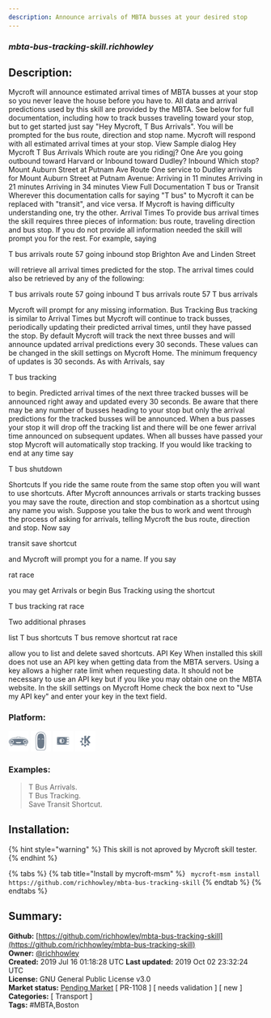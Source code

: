 ```yaml
---
description: Announce arrivals of MBTA busses at your desired stop
---
```


### _mbta-bus-tracking-skill.richhowley_  
## Description:  
Mycroft will announce estimated arrival times of MBTA busses  at your stop so you never leave the house before you have to.  All data and arrival predictions used by this skill are provided by the MBTA.
See below for full documentation, including how to track busses traveling toward your stop, but to get started just say "Hey Mycroft, T Bus Arrivals".  You will be prompted for the bus route, direction and stop name.  Mycroft will respond with all estimated arrival times at your stop.
View Sample dialog
Hey Mycroft T Bus Arrivals
Which route are you ridingj?
One
Are you going outbound toward Harvard or Inbound toward Dudley?
Inbound
Which stop?
Mount Auburn Street at Putnam Ave
Route One service to Dudley arrivals for Mount Auburn Street at Putnam Avenue:
Arriving in 11 minutes
Arriving in 21 minutes
Arriving in 34 minutes
View Full Documentation
T bus or Transit
Wherever this documentation calls for saying "T bus" to Mycroft it can be replaced with "transit", and vice versa.  If Mycroft is having difficulty understanding  one, try the other.
Arrival Times
To provide bus arrival times the skill requires three pieces of information:  bus route, traveling direction and bus stop.  If you do not provide all information needed the skill will prompt you for the rest.  For example, saying

T bus arrivals route 57 going inbound stop Brighton Ave and Linden Street

will retrieve all arrival times predicted for the stop.  The arrival times could also be retrieved by any of the following:

T bus arrivals route 57 going inbound
T bus arrivals route 57
T bus arrivals

Mycroft will prompt for any missing information.
Bus Tracking
Bus tracking is similar to Arrival Times but Mycroft will continue to track busses, periodically updating their predicted arrival times, until they have passed the stop.  By default Mycroft will track the next three busses and will announce updated arrival predictions every 30 seconds.  These values can be changed in the skill settings on Mycroft Home.  The minimum frequency of updates  is 30 seconds.
As with Arrivals, say

T bus tracking

to begin.  Predicted arrival times of the next three tracked busses will be announced right away and updated every 30 seconds.  Be aware that there may be any number of busses heading to your stop but only the arrival predictions for the tracked busses will be announced.
When a bus passes your stop it will drop off the tracking list and there will be one fewer arrival time announced on subsequent updates.  When all busses have passed your stop Mycroft will automatically stop tracking.  If you would like tracking to end at any time say

T bus shutdown

Shortcuts
If you ride the same route from the same stop often you will want to use shortcuts.  After Mycroft announces arrivals or starts tracking busses you may save the route, direction and stop combination as a shortcut using any name you wish.
Suppose you take the bus to work and went through the process of asking for arrivals, telling Mycroft the bus route, direction and stop.  Now say

transit save shortcut

and Mycroft will prompt you for a name.  If you say

rat race

you may get Arrivals or begin Bus Tracking using the shortcut

T bus tracking rat race

Two additional phrases

list T bus shortcuts
T bus remove shortcut rat race

allow you to list and delete saved shortcuts.
API Key
When installed this skill does not use an API key when getting data from the MBTA servers.  Using a key allows a higher rate limit when requesting data.  It should not be necessary to use an API key but if you like you may obtain one on the MBTA website. In the skill settings on Mycroft Home check the box next to "Use my API key" and enter your key in the text field.  
### Platform:  
 ![Mark I](../.gitbook/assets/mark-1-icon.png)  ![Mark II](../.gitbook/assets/mark-2-icon.png)  ![Picroft](../.gitbook/assets/picroft-icon.png)  ![plasmoid](../.gitbook/assets/kde.png)   
### Examples:  
> T Bus Arrivals.  
> T Bus Tracking.  
> Save Transit Shortcut.  
  
## Installation:  
{% hint style="warning" %}
This skill is not aproved by Mycroft skill tester.
{% endhint %}
    
{% tabs %}
{% tab title="Install by mycroft-msm" %}
``` mycroft-msm install https://github.com/richhowley/mbta-bus-tracking-skill```
{% endtab %}
  {% endtabs %}
    
## Summary:  
**Github:** [https://github.com/richhowley/mbta-bus-tracking-skill](https://github.com/richhowley/mbta-bus-tracking-skill)  
**Owner:** [@richhowley](https://github.com/richhowley)  
**Created:** 2019 Jul 16 01:18:28 UTC  **Last updated:** 2019 Oct 02 23:32:24 UTC  
**License:** GNU General Public License v3.0  
**Market status:** [Pending Market](https://market.mycroft.ai/skill/) [ PR-1108 ] [ needs validation ] [ new ]  
**Categories:** [ Transport ]   
**Tags:** \#MBTA,Boston   

